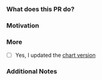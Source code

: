 <!--

HOW TO WRITE A GOOD PULL REQUEST? https://doc.traefik.io/traefik/contributing/submitting-pull-requests/

-->

### What does this PR do?

<!-- A brief description of the change being made with this pull request. -->


### Motivation

<!-- What inspired you to submit this pull request? -->


### More

- [ ] Yes, I updated the [chart version](https://github.com/traefik/traefik-helm-chart/blob/9b32ed1b414cc0be1ad46bcb335fcfc93ded06f3/traefik/Chart.yaml#L5)

### Additional Notes

<!-- Anything else we should know when reviewing? -->
